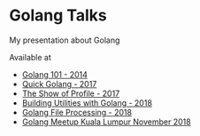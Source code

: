 # Golang Talks

My presentation about Golang

Available at

- [Golang 101 - 2014](http://go-talks.appspot.com/github.com/klrkdekira/golang-talks/2014/golang-101/101.slide)
- [Quick Golang - 2017](http://go-talks.appspot.com/github.com/klrkdekira/golang-talks/2017/quick-golang/main.slide)
- [The Show of Profile - 2017](http://go-talks.appspot.com/github.com/klrkdekira/golang-talks/2017/profiler/main.slide)
- [Building Utilities with Golang - 2018](http://go-talks.appspot.com/github.com/klrkdekira/golang-talks/2018/cli-tools/main.slide)
- [Golang File Processing - 2018](http://go-talks.appspot.com/github.com/klrkdekira/golang-talks/2018/file-processing/main.slide)
- [Golang Meetup Kuala Lumpur November 2018](http://go-talks.appspot.com/github.com/klrkdekira/golang-talks/2018/november/main.slide)
